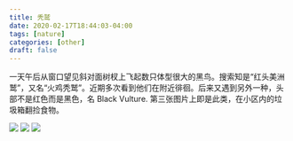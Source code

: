 ```yaml
---
title: 秃鹫
date: 2020-02-17T18:44:03-04:00
tags: [nature]
categories: [other]
draft: false
---
```


一天午后从窗口望见斜对面树杈上飞起数只体型很大的黑鸟。搜索知是“红头美洲鹫”，又名“火鸡秃鹫”。近期多次看到他们在附近徘徊。后来又遇到另外一种，头部不是红色而是黑色，名 Black Vulture. 第三张图片上即是此类，在小区内的垃圾箱翻捡食物。

<img src="https://i.loli.net/2020/06/27/6RPhfEnoXFvjlxt.jpg">

<img src="https://i.loli.net/2020/06/27/KDmsRJfibBvdqr8.jpg"/>

<img src="https://i.loli.net/2020/06/27/DLpbFcw9eI2V8uT.jpg"/>

